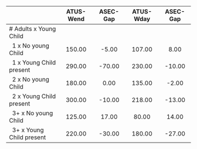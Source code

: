 
|                      |    ATUS-Wend |     ASEC-Gap |    ATUS-Wday |     ASEC-Gap |
| -------------------- | :----------: | :----------: | :----------: | :----------: |
| # Adults x Young Child |              |              |              |              |
| &nbsp;&nbsp;1 x No young Child |       150.00 |        -5.00 |       107.00 |         8.00 |
| &nbsp;&nbsp;1 x Young Child present |       290.00 |       -70.00 |       230.00 |       -10.00 |
| &nbsp;&nbsp;2 x No young Child |       180.00 |         0.00 |       135.00 |        -2.00 |
| &nbsp;&nbsp;2 x Young Child present |       300.00 |       -10.00 |       218.00 |       -13.00 |
| &nbsp;&nbsp;3+ x No young Child |       125.00 |        17.00 |        80.00 |        14.00 |
| &nbsp;&nbsp;3+ x Young Child present |       220.00 |       -30.00 |       180.00 |       -27.00 |

